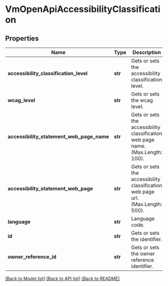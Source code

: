 # VmOpenApiAccessibilityClassification

## Properties
Name | Type | Description | Notes
------------ | ------------- | ------------- | -------------
**accessibility_classification_level** | **str** | Gets or sets the accessibility classification level. | 
**wcag_level** | **str** | Gets or sets the wcag level. | [optional] 
**accessibility_statement_web_page_name** | **str** | Gets or sets the accessibility classification web page name. (Max.Length: 100). | [optional] 
**accessibility_statement_web_page** | **str** | Gets or sets the accessibility classification web page url. (Max.Length: 500). | [optional] 
**language** | **str** | Language code. | 
**id** | **str** | Gets or sets the identifier. | [optional] 
**owner_reference_id** | **str** | Gets or sets the owner reference identifier. | [optional] 

[[Back to Model list]](../README.md#documentation-for-models) [[Back to API list]](../README.md#documentation-for-api-endpoints) [[Back to README]](../README.md)

